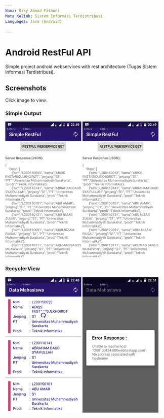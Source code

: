 ```yaml
---
Nama: Riky Ahmad Fathoni
Mata Kuliah: Sistem Informasi Terdistribusi
Languages: Java (Android)

---
```


Android RestFul API
=========

Simple project android webservices with rest architecture (Tugas Sistem Informasi Terdistribusi).

Screenshots
-----------

Click image to view.

### Simple Output

[![simple respone1](https://github.com/L200130134/Android-RestFul-API/raw/master/demo/Screenshoot/rsz_response-1.png)](https://github.com/L200130134/Android-RestFul-API/raw/master/demo/Screenshoot/response-1.png)
[![simple respone2](https://github.com/L200130134/Android-RestFul-API/raw/master/demo/Screenshoot/rsz_response-1.png)](https://github.com/L200130134/Android-RestFul-API/raw/master/demo/Screenshoot/response-2.png)

### RecyclerView

[![main refresh](https://github.com/L200130134/Android-RestFul-API/raw/master/demo/Screenshoot/rsz_main-refresh.png)](https://github.com/L200130134/Android-RestFul-API/raw/master/demo/Screenshoot/main-refresh.png)
[![main error](https://github.com/L200130134/Android-RestFul-API/raw/master/demo/Screenshoot/rsz_main-error.png)](https://github.com/L200130134/Android-RestFul-API/raw/master/demo/Screenshoot/main-error.png)
